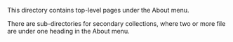 This directory contains top-level pages under the About menu.

There are sub-directories for secondary collections, where two or more file are under one heading in the About menu.
